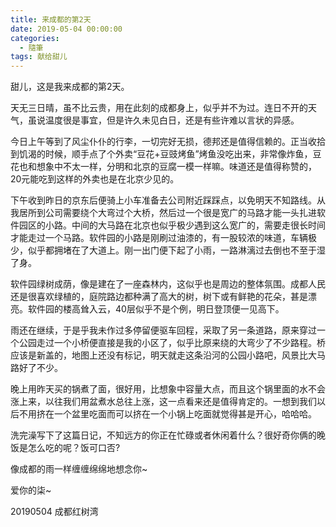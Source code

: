 ```yaml
---
title: 来成都的第2天
date: 2019-05-04 00:00:00
categories:
  - 隨筆
tags: 献给甜儿
---
```


甜儿，这是我来成都的第2天。

天无三日晴，虽不比云贵，用在此刻的成都身上，似乎并不为过。连日不开的天气，虽说温度很是事宜，但是许久未见白日，还是有些许难以言状的异感。

今日上午等到了风尘仆仆的行李，一切完好无损，德邦还是值得信赖的。正当收拾到饥渴的时候，顺手点了个外卖“豆花+豆豉烤鱼”烤鱼没吃出来，非常像炸鱼，豆花也和想象中不太一样，分明和北京的豆腐一模一样嘛。味道还是值得称赞的，20元能吃到这样的外卖也是在北京少见的。

下午收到昨日的京东后便骑上小车准备去公司附近踩踩点，以免明天不知路线。从我居所到公司需要绕个大弯过个大桥，然后过一个很是宽广的马路才能一头扎进软件园区的小路。中间的大马路在北京也似乎极少遇到这么宽广的，需要走很长时间才能走过一个马路。软件园的小路是刚刷过油漆的，有一股较浓的味道，车辆极少，似乎都拥堵在了大道上。刚一出门便下起了小雨，一路淋漓过去倒也不至于湿了身。

软件园绿树成荫，像是建在了一座森林内，这似乎也是周边的整体氛围。成都人民还是很喜欢绿植的，庭院路边都种满了高大的树，树下或有鲜艳的花朵，甚是漂亮。软件园的楼高耸入云，40层似乎不是个例，明日登顶便一见高下。

雨还在继续，于是乎我未作过多停留便驱车回程，采取了另一条道路，原来穿过一个公园走过一个小桥便直接是我的小区了，似乎比原来绕的大弯少了不少路程。桥应该是新盖的，地图上还没有标记，明天就走这条沿河的公园小路吧，风景比大马路好了不少。

晚上用昨天买的锅煮了面，很好用，比想象中容量大点，而且这个锅里面的水不会涨上来，以往我们用盆煮水总往上涨，这一点看来还是值得肯定的。一想到我们以后不用挤在一个盆里吃面而可以挤在一个小锅上吃面就觉得甚是开心，哈哈哈。

洗完澡写下了这篇日记，不知远方的你正在忙碌或者休闲着什么？很好奇你俩的晚饭是怎么吃的呢？饭可口否?

像成都的雨一样缠缠绵绵地想念你~

爱你的柒~

20190504 成都红树湾
